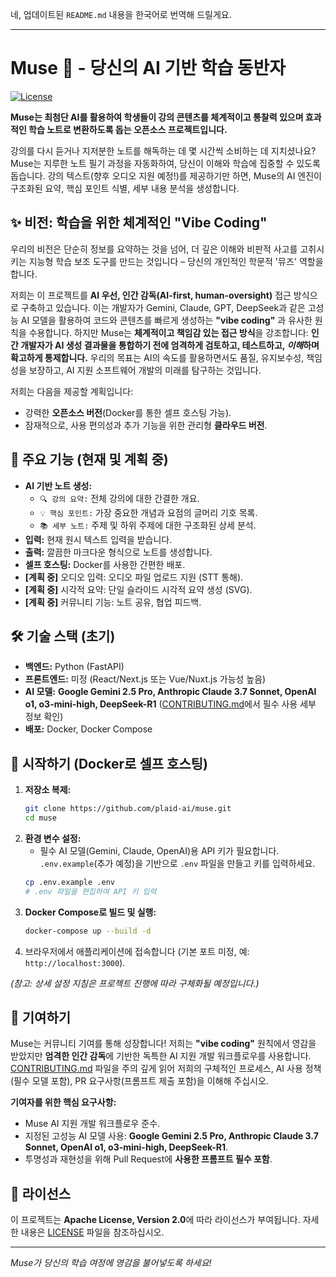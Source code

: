 네, 업데이트된 `README.md` 내용을 한국어로 번역해 드릴게요.

---

# Muse 🔮 - 당신의 AI 기반 학습 동반자

[![License](https://img.shields.io/badge/License-Apache_2.0-blue.svg)](https://opensource.org/licenses/Apache-2.0)
<!-- 추후 빌드 상태, Docker Pulls 등 다른 배지 추가 예정 -->

**Muse는 최첨단 AI를 활용하여 학생들이 강의 콘텐츠를 체계적이고 통찰력 있으며 효과적인 학습 노트로 변환하도록 돕는 오픈소스 프로젝트입니다.**

강의를 다시 듣거나 지저분한 노트를 해독하는 데 몇 시간씩 소비하는 데 지치셨나요? Muse는 지루한 노트 필기 과정을 자동화하여, 당신이 이해와 학습에 집중할 수 있도록 돕습니다. 강의 텍스트(향후 오디오 지원 예정!)를 제공하기만 하면, Muse의 AI 엔진이 구조화된 요약, 핵심 포인트 식별, 세부 내용 분석을 생성합니다.

## ✨ 비전: 학습을 위한 체계적인 "Vibe Coding"

우리의 비전은 단순히 정보를 요약하는 것을 넘어, 더 깊은 이해와 비판적 사고를 고취시키는 지능형 학습 보조 도구를 만드는 것입니다 – 당신의 개인적인 학문적 '뮤즈' 역할을 합니다.

저희는 이 프로젝트를 **AI 우선, 인간 감독(AI-first, human-oversight)** 접근 방식으로 구축하고 있습니다. 이는 개발자가 Gemini, Claude, GPT, DeepSeek과 같은 고성능 AI 모델을 활용하여 코드와 콘텐츠를 빠르게 생성하는 **"vibe coding"** 과 유사한 원칙을 수용합니다. 하지만 Muse는 **체계적이고 책임감 있는 접근 방식**을 강조합니다: **인간 개발자가 AI 생성 결과물을 통합하기 전에 엄격하게 검토하고, 테스트하고, *이해*하며 확고하게 통제합니다.** 우리의 목표는 AI의 속도를 활용하면서도 품질, 유지보수성, 책임성을 보장하고, AI 지원 소프트웨어 개발의 미래를 탐구하는 것입니다.

저희는 다음을 제공할 계획입니다:
*   강력한 **오픈소스 버전**(Docker를 통한 셀프 호스팅 가능).
*   잠재적으로, 사용 편의성과 추가 기능을 위한 관리형 **클라우드 버전**.

## 🚀 주요 기능 (현재 및 계획 중)

*   **AI 기반 노트 생성:**
    *   `🔍 강의 요약:` 전체 강의에 대한 간결한 개요.
    *   `💡 핵심 포인트:` 가장 중요한 개념과 요점의 글머리 기호 목록.
    *   `📚 세부 노트:` 주제 및 하위 주제에 대한 구조화된 상세 분석.
*   **입력:** 현재 원시 텍스트 입력을 받습니다.
*   **출력:** 깔끔한 마크다운 형식으로 노트를 생성합니다.
*   **셀프 호스팅:** Docker를 사용한 간편한 배포.
*   **[계획 중]** 오디오 입력: 오디오 파일 업로드 지원 (STT 통해).
*   **[계획 중]** 시각적 요약: 단일 슬라이드 시각적 요약 생성 (SVG).
*   **[계획 중]** 커뮤니티 기능: 노트 공유, 협업 피드백.

## 🛠️ 기술 스택 (초기)

*   **백엔드:** Python (FastAPI)
*   **프론트엔드:** 미정 (React/Next.js 또는 Vue/Nuxt.js 가능성 높음)
*   **AI 모델:** **Google Gemini 2.5 Pro, Anthropic Claude 3.7 Sonnet, OpenAI o1, o3-mini-high, DeepSeek-R1** ([CONTRIBUTING.md](./CONTRIBUTING.md)에서 필수 사용 세부 정보 확인)
*   **배포:** Docker, Docker Compose

## 🏁 시작하기 (Docker로 셀프 호스팅)

1.  **저장소 복제:**
    ```bash
    git clone https://github.com/plaid-ai/muse.git
    cd muse
    ```
2.  **환경 변수 설정:**
    *   필수 AI 모델(Gemini, Claude, OpenAI)용 API 키가 필요합니다. `.env.example`(추가 예정)을 기반으로 `.env` 파일을 만들고 키를 입력하세요.
    ```bash
    cp .env.example .env
    # .env 파일을 편집하여 API 키 입력
    ```
3.  **Docker Compose로 빌드 및 실행:**
    ```bash
    docker-compose up --build -d
    ```
4.  브라우저에서 애플리케이션에 접속합니다 (기본 포트 미정, 예: `http://localhost:3000`).

*(참고: 상세 설정 지침은 프로젝트 진행에 따라 구체화될 예정입니다.)*

## 🤝 기여하기

Muse는 커뮤니티 기여를 통해 성장합니다! 저희는 **"vibe coding"** 원칙에서 영감을 받았지만 **엄격한 인간 감독**에 기반한 독특한 AI 지원 개발 워크플로우를 사용합니다. [CONTRIBUTING.md](./CONTRIBUTING.md) 파일을 주의 깊게 읽어 저희의 구체적인 프로세스, AI 사용 정책(필수 모델 포함), PR 요구사항(프롬프트 제출 포함)을 이해해 주십시오.

**기여자를 위한 핵심 요구사항:**
*   Muse AI 지원 개발 워크플로우 준수.
*   지정된 고성능 AI 모델 사용: **Google Gemini 2.5 Pro, Anthropic Claude 3.7 Sonnet, OpenAI o1, o3-mini-high, DeepSeek-R1**.
*   투명성과 재현성을 위해 Pull Request에 **사용한 프롬프트 필수 포함**.

## 📜 라이선스

이 프로젝트는 **Apache License, Version 2.0**에 따라 라이선스가 부여됩니다. 자세한 내용은 [LICENSE](./LICENSE) 파일을 참조하십시오.

---
*Muse가 당신의 학습 여정에 영감을 불어넣도록 하세요!*
